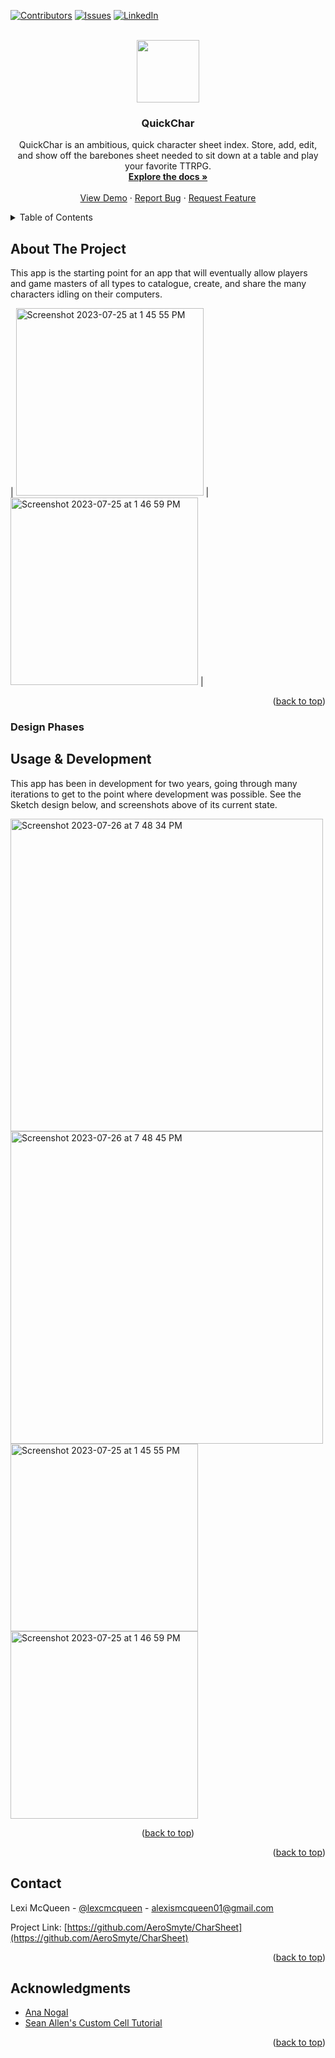 <!-- Improved compatibility of back to top link: See: https://github.com/othneildrew/Best-README-Template/pull/73 -->
<a name="readme-top"></a>
<!--
*** Thanks for checking out the Best-README-Template. If you have a suggestion
*** that would make this better, please fork the repo and create a pull request
*** or simply open an issue with the tag "enhancement".
*** Don't forget to give the project a star!
*** Thanks again! Now go create something AMAZING! :D
-->



<!-- PROJECT SHIELDS -->
<!--
*** I'm using markdown "reference style" links for readability.
*** Reference links are enclosed in brackets [ ] instead of parentheses ( ).
*** See the bottom of this document for the declaration of the reference variables
*** for contributors-url, forks-url, etc. This is an optional, concise syntax you may use.
*** https://www.markdownguide.org/basic-syntax/#reference-style-links
-->
[![Contributors][contributors-shield]][contributors-url]
[![Issues][issues-shield]][issues-url]
[![LinkedIn][linkedin-shield]][linkedin-url]



<!-- PROJECT LOGO -->
<br />
<div align="center">
  <a href="[https://github.com/AeroSmyte/CharSheet/tree/main]">
  <img width="100" src="https://github.com/AeroSmyte/QuickChar/assets/10874878/6d45bd74-e70f-486a-a687-83199dd2973c)">
<!--     <img src="images/logo.png" alt="Logo" width="80" height="80"> -->
  </a>

<h3 align="center">QuickChar</h3>

  <p align="center">
    QuickChar is an ambitious, quick character sheet index. Store, add, edit, and show off the barebones sheet needed to sit down at a table and play your favorite TTRPG.
    <br />
    <a href="[https://github.com/AeroSmyte/CharSheet/tree/main]"><strong>Explore the docs »</strong></a>
    <br />
    <br />
    <a href="https://github.com/AeroSmyte/CharSheet">View Demo</a>
    ·
    <a href="https://github.com/AeroSmyte/CharSheet/issues">Report Bug</a>
    ·
    <a href="https://github.com/AeroSmyte/CharSheet/issues">Request Feature</a>
  </p>
</div>



<!-- TABLE OF CONTENTS -->
<details>
  <summary>Table of Contents</summary>
  <ol>
    <li>
      <a href="#about-the-project">About The Project</a>
      <ul>
        <li><a href="#built-with">Design Phases</a></li>
      </ul>
    </li>
    <li><a href="#usage">Usage</a></li>
    <li><a href="#license">License</a></li>
    <li><a href="#contact">Contact</a></li>
    <li><a href="#acknowledgments">Acknowledgments</a></li>
  </ol>
</details>



<!-- ABOUT THE PROJECT -->
## About The Project

This app is the starting point for an app that will eventually allow players and game masters of all types to catalogue, create, and share the many characters idling on their computers. 

| <img width="300" alt="Screenshot 2023-07-25 at 1 45 55 PM" src="https://github.com/AeroSmyte/QuickChar/assets/10874878/c5b4dbfa-9d00-457b-a3bd-d42dcc106d9e"> | <img width="300" alt="Screenshot 2023-07-25 at 1 46 59 PM" src="https://github.com/AeroSmyte/QuickChar/assets/10874878/9eea61cb-f6c2-4ec7-b315-91ea12f2c7e8"> |

<p align="right">(<a href="#readme-top">back to top</a>)</p>


### Design Phases

  



<!-- USAGE EXAMPLES -->
## Usage & Development

This app has been in development for two years, going through many iterations to get to the point where development was possible. See the Sketch design below, and screenshots above of its current state.

<img width="500" alt="Screenshot 2023-07-26 at 7 48 34 PM" src="https://github.com/AeroSmyte/QuickChar/assets/10874878/32505566-d1e0-4402-82c6-c9726e33208a">

  <img width="500" alt="Screenshot 2023-07-26 at 7 48 45 PM" src="https://github.com/AeroSmyte/QuickChar/assets/10874878/9ebb9cfa-959e-4f29-9039-3b5f3cb56d03">

  <img width="300" alt="Screenshot 2023-07-25 at 1 45 55 PM" src="https://github.com/AeroSmyte/QuickChar/assets/10874878/c5b4dbfa-9d00-457b-a3bd-d42dcc106d9e">
  
<img width="300" alt="Screenshot 2023-07-25 at 1 46 59 PM" src="https://github.com/AeroSmyte/QuickChar/assets/10874878/9eea61cb-f6c2-4ec7-b315-91ea12f2c7e8">


<p align="center">(<a href="#readme-top">back to top</a>)</p>

<p align="right">(<a href="#readme-top">back to top</a>)</p>

<!-- LICENSE 
## License

Distributed under the MIT License. See `LICENSE.txt` for more information.

<p align="right">(<a href="#readme-top">back to top</a>)</p>

-->



<!-- CONTACT -->
## Contact

Lexi McQueen - [@lexcmcqueen](https://twitter.com/lexcmcqueen) - alexismcqueen01@gmail.com

Project Link: [https://github.com/AeroSmyte/CharSheet](https://github.com/AeroSmyte/CharSheet)

<p align="right">(<a href="#readme-top">back to top</a>)</p>



<!-- ACKNOWLEDGMENTS -->
## Acknowledgments

* [Ana Nogal](https://github.com/ananogal)
* [Sean Allen's Custom Cell Tutorial](https://www.youtube.com/watch?v=k5rupivxnMA&list=PL8seg1JPkqgHyWCBHwXGmfysQpEQTfC3z&t=135)

<p align="right">(<a href="#readme-top">back to top</a>)</p>



<!-- MARKDOWN LINKS & IMAGES -->
<!-- https://www.markdownguide.org/basic-syntax/#reference-style-links -->
[contributors-shield]: https://img.shields.io/github/contributors/AeroSmyte/QuickChar.svg?style=for-the-badge
[contributors-url]: https://github.com/AeroSmyte/QuickChar/graphs/contributors
[stars-shield]: https://img.shields.io/github/stars/AeroSmyte/QuickChar.svg?style=for-the-badge
[stars-url]: https://github.com/AeroSmyte/QuickChar/stargazers
[issues-shield]: https://img.shields.io/github/issues/AeroSmyte/QuickChar.svg?style=for-the-badge
[issues-url]: https://github.com/AeroSmyte/QuickChar/issues
[license-shield]: https://img.shields.io/github/license/github_username/repo_name.svg?style=for-the-badge
[license-url]: https://github.com/github_username/repo_name/blob/master/LICENSE.txt
[linkedin-shield]: https://img.shields.io/badge/-LinkedIn-black.svg?style=for-the-badge&logo=linkedin&colorB=555
[linkedin-url]: [https://linkedin.com/in/alexis-mcqueen-34070b149]
